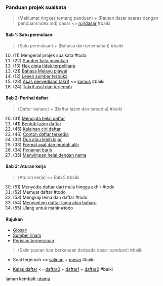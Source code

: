 ---
---

### Panduan projek suaikata

> (Maklumat ringkas tentang panduan) + (Pautan dasar
> searas dengan panduan/index.md)
> dasar <= [ruj/dasar](ruj/dasar.md) #baiki

#### Bab 1: Satu permulaan

> (Satu permulaan) + (Bahasa dan terjemahan) #baiki

10. (11)&nbsp;Mengenal projek suaikata #todo
10. (22)&nbsp;[Sumber kata masukan](bab/sumber.md)
10. (13)&nbsp;[Hak cipta tidak terpelihara](bab/hak-cipta.md)
10. (21)&nbsp;[Bahasa Melayu piawai](bab/piawai.md)
10. (12)&nbsp;[Lesen sumber terbuka](bab/lesen.md)
10. (23)&nbsp;[Asas penyediaan takrif](bab/asas.md) <=
[kamus][260] #baiki
10. (24)&nbsp;[Takrif asal dan terjemah](bab/takrif.md)

[260]: bab/kamus.md

#### Bab 2: Perihal daftar

> (Daftar baharu) + (Daftar lazim dan tersedia) #baiki

20. (31)&nbsp;[Mencipta helai daftar](bab/helai.md)
20. (41)&nbsp;[Bentuk lazim daftar](bab/lazim.md)
20. (45)&nbsp;[Kelainan ciri daftar](bab/lain.md)
20. (46)&nbsp;[Contoh daftar tersedia](bab/contoh.md)
20. (32)&nbsp;[Dua atau lebih lajur](bab/lajur.md)
20. (33)&nbsp;[Format asal dan mudah alih](bab/format.md)
20. (34)&nbsp;[Penamat baris](bab/baris.md)
20. (35)&nbsp;[Menyimpan helai dengan nama](bab/nama.md)

#### Bab 3: Aturan kerja

> (Aturan kerja) <= Bab 5 #baiki

30. (51)&nbsp;Menyedia daftar dari mula hingga akhir #todo
30. (52)&nbsp;Memuat daftar #todo
30. (53)&nbsp;Mengkaji lema dan daftar #todo
30. (54)&nbsp;[Menyunting daftar lama atau baharu](bab/sunting.md)
30. (55)&nbsp;Ulang untuk mahir #todo

#### Rujukan

- [Glosari](ruj/glosari.md)
- [Sumber ilham](ruj/ilham.md)
- [Perisian berperanan](ruj/perisian.md)

> (Salin pautan luar berkenaan daripada dasar panduan) #baiki

- Soal terjemah <=
[salinan][250] + [mesin][270] #baiki

[250]: bab/salinan.md
[270]: bab/mesin.md

- [Kelas daftar][420] <=
[daftar0][430] + [daftar1][440] + [daftar2][450] #baiki

[420]: bab/kelas.md
[430]: bab/daftar0.md
[440]: bab/daftar1.md
[450]: bab/daftar2.md

laman kembali: [utama][0]

  [0]: ../index.md
